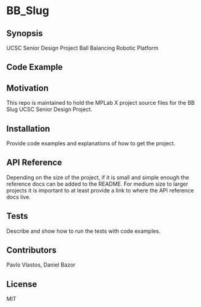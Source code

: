 # BB_Slug

## Synopsis

UCSC Senior Design Project Ball Balancing Robotic Platform

## Code Example

## Motivation

This repo is maintained to hold the MPLab X project source files for the BB Slug UCSC Senior Design Project.

## Installation

Provide code examples and explanations of how to get the project.

## API Reference

Depending on the size of the project, if it is small and simple enough the reference docs can be added to the README. For medium size to larger projects it is important to at least provide a link to where the API reference docs live.

## Tests

Describe and show how to run the tests with code examples.

## Contributors

Pavlo Vlastos, 
Daniel Bazor

## License

MIT
